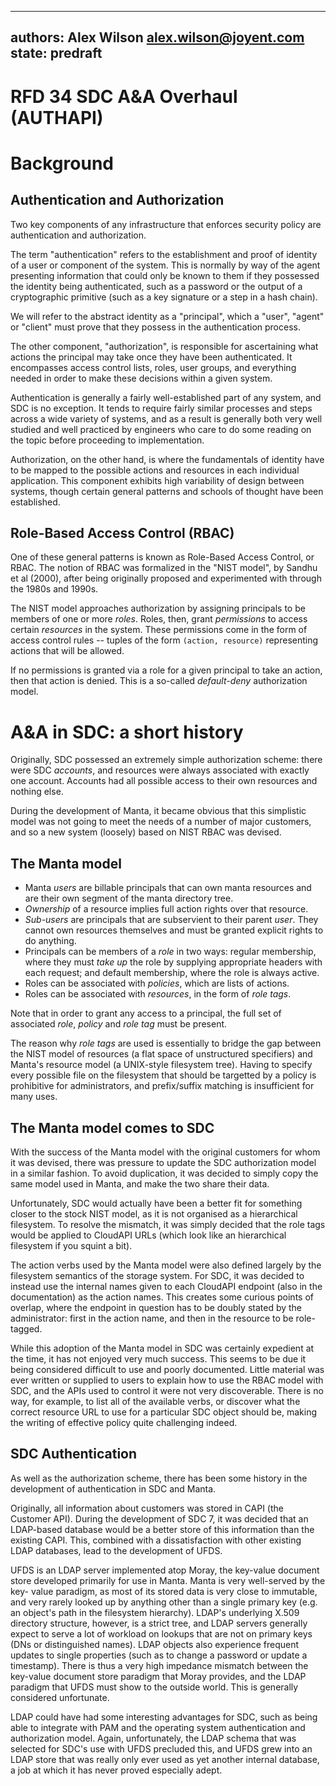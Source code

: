 ----
authors: Alex Wilson <alex.wilson@joyent.com>
state: predraft
----

<!--
    This Source Code Form is subject to the terms of the Mozilla Public
    License, v. 2.0. If a copy of the MPL was not distributed with this
    file, You can obtain one at http://mozilla.org/MPL/2.0/.
-->

<!--
    Copyright 2016 Joyent, Inc
-->

# RFD 34 SDC A&A Overhaul (AUTHAPI)

# Background

## Authentication and Authorization

Two key components of any infrastructure that enforces security policy are
authentication and authorization.

The term "authentication" refers to the establishment and proof of identity of
a user or component of the system. This is normally by way of the agent 
presenting information that could only be known to them if they possessed the
identity being authenticated, such as a password or the output of a 
cryptographic primitive (such as a key signature or a step in a hash chain).

We will refer to the abstract identity as a "principal", which a "user", 
"agent" or "client" must prove that they possess in the authentication process.

The other component, "authorization", is responsible for ascertaining what 
actions the principal may take once they have been authenticated. It
encompasses access control lists, roles, user groups, and everything needed in
order to make these decisions within a given system.

Authentication is generally a fairly well-established part of any system, and 
SDC is no exception. It tends to require fairly similar processes and steps
across a wide variety of systems, and as a result is generally both very well
studied and well practiced by engineers who care to do some reading on the 
topic before proceeding to implementation.

Authorization, on the other hand, is where the fundamentals of identity have 
to be mapped to the possible actions and resources in each individual
application. This component exhibits high variability of design between
systems, though certain general patterns and schools of thought have been
established.

## Role-Based Access Control (RBAC)

One of these general patterns is known as Role-Based Access Control, or RBAC. 
The notion of RBAC was formalized in the "NIST model", by Sandhu et al (2000),
after being originally proposed and experimented with through the 1980s and
1990s.

The NIST model approaches authorization by assigning principals to be members 
of one or more *roles*. Roles, then, grant *permissions* to access certain
*resources* in the system. These permissions come in the form of access control
rules -- tuples of the form `(action, resource)` representing actions that will
be allowed.

If no permissions is granted via a role for a given principal to take an 
action, then that action is denied. This is a so-called *default-deny*
authorization model.

# A&A in SDC: a short history

Originally, SDC possessed an extremely simple authorization scheme: there were
SDC *accounts*, and resources were always associated with exactly one account.
Accounts had all possible access to their own resources and nothing else.

During the development of Manta, it became obvious that this simplistic model
was not going to meet the needs of a number of major customers, and so a new
system (loosely) based on NIST RBAC was devised.

## The Manta model

 * Manta *users* are billable principals that can own manta resources and are 
   their own segment of the manta directory tree.
 * *Ownership* of a resource implies full action rights over that resource.
 * *Sub-users* are principals that are subservient to their parent *user*.
   They cannot own resources themselves and must be granted explicit rights
   to do anything.
 * Principals can be members of a *role* in two ways: regular membership, where
   they must *take up* the role by supplying appropriate headers with each
   request; and default membership, where the role is always active.
 * Roles can be associated with *policies*, which are lists of actions.
 * Roles can be associated with *resources*, in the form of *role tags*.

Note that in order to grant any access to a principal, the full set of 
associated *role*, *policy* and *role tag* must be present.

The reason why *role tags* are used is essentially to bridge the gap between
the NIST model of resources (a flat space of unstructured specifiers) and
Manta's resource model (a UNIX-style filesystem tree). Having to specify
every possible file on the filesystem that should be targetted by a policy
is prohibitive for administrators, and prefix/suffix matching is insufficient
for many uses.

## The Manta model comes to SDC

With the success of the Manta model with the original customers for whom it was
devised, there was pressure to update the SDC authorization model in a similar
fashion. To avoid duplication, it was decided to simply copy the same model
used in Manta, and make the two share their data.

Unfortunately, SDC would actually have been a better fit for something closer
to the stock NIST model, as it is not organised as a hierarchical filesystem.
To resolve the mismatch, it was simply decided that the role tags would be
applied to CloudAPI URLs (which look like an hierarchical filesystem if you
squint a bit).

The action verbs used by the Manta model were also defined largely by the
filesystem semantics of the storage system. For SDC, it was decided to instead 
use the internal names given to each CloudAPI endpoint (also in the
documentation) as the action names. This creates some curious points of
overlap, where the endpoint in question has to be doubly stated by the
administrator: first in the action name, and then in the resource to be role-
tagged.

While this adoption of the Manta model in SDC was certainly expedient at the
time, it has not enjoyed very much success. This seems to be due it being 
considered difficult to use and poorly documented. Little material was ever
written or supplied to users to explain how to use the RBAC model with SDC, and
the APIs used to control it were not very discoverable. There is no way,
for example, to list all of the available verbs, or discover what the correct
resource URL to use for a particular SDC object should be, making the writing
of effective policy quite challenging indeed.

## SDC Authentication

As well as the authorization scheme, there has been some history in the
development of authentication in SDC and Manta.

Originally, all information about customers was stored in CAPI (the Customer
API). During the development of SDC 7, it was decided that an LDAP-based
database would be a better store of this information than the existing CAPI.
This, combined with a dissatisfaction with other existing LDAP databases, lead
to the development of UFDS.

UFDS is an LDAP server implemented atop Moray, the key-value document store
developed primarily for use in Manta. Manta is very well-served by the key-
value paradigm, as most of its stored data is very close to immutable, and
very rarely looked up by anything other than a single primary key (e.g. an
object's path in the filesystem hierarchy). LDAP's underlying X.509 directory
structure, however, is a strict tree, and LDAP servers generally expect to
serve a lot of workload on lookups that are not on primary keys (DNs or
distinguished names). LDAP objects also experience frequent updates to single
properties (such as to change a password or update a timestamp). There is thus
a very high impedance mismatch between the key-value document store paradigm that Moray provides, and the LDAP paradigm that UFDS must show to the outside
world. This is generally considered unfortunate.

LDAP could have had some interesting advantages for SDC, such as being able to
integrate with PAM and the operating system authentication and authorization
model. Again, unfortunately, the LDAP schema that was selected for SDC's use
with UFDS precluded this, and UFDS grew into an LDAP store that was really only
ever used as yet another internal database, a job at which it has never proved 
especially adept.
